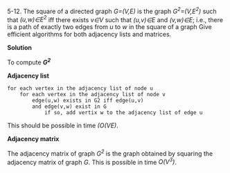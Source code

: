 5-12. The square of a directed graph *G=(V,E)* is the graph *G<sup>2</sup>=(V,E<sup>2</sup>)* such that *(u,w)∈E<sup>2</sup>* iff there exists *v∈V*
 such that *(u,v)∈E* and *(v,w)∈E*; i.e., there is a path of exactly two edges from *u* to *w* in the square of a graph Give efficient algorithms for both 
 adjacency lists and matrices.

**Solution**

To compute ***G<sup>2</sup>***

**Adjacency list**

    for each vertex in the adjacency list of node u
        for each vertex in the adjacency list of node v
            edge(u,w) exists in G2 iff edge(u,v) 
            and edge(v,w) exist in G
                if so, add vertix w to the adjacency list of edge u 

This should be possible in time *(O(VE)*.

**Adjacency matrix**

The adjacency matrix of graph *G<sup>2</sup>* is the graph obtained by squaring the adjacency matrix of graph *G*.
This is possible in time *O(V<sup>3</sup>)*. 